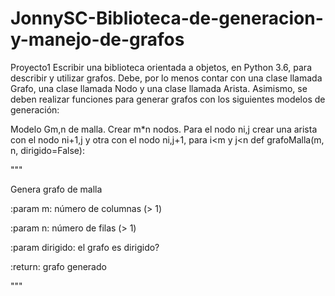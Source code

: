 # JonnySC-Biblioteca-de-generacion-y-manejo-de-grafos

Proyecto1
Escribir una biblioteca orientada a objetos, en Python 3.6, para describir y utilizar grafos. Debe, por lo menos contar con una clase llamada Grafo, una clase llamada Nodo y una clase llamada Arista. Asimismo, se deben realizar funciones para generar grafos con los siguientes modelos de generación:

Modelo Gm,n de malla. Crear m*n nodos. Para el nodo ni,j crear una arista con el nodo ni+1,j y otra con el nodo ni,j+1, para i<m y j<n
def grafoMalla(m, n, dirigido=False):

   """
   
   Genera grafo de malla
   
   :param m: número de columnas (> 1)
   
   :param n: número de filas (> 1)
   
   :param dirigido: el grafo es dirigido?
   
   :return: grafo generado
   
   """

